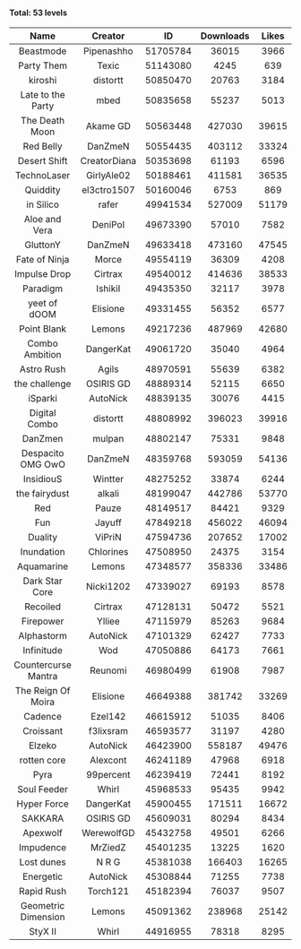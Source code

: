 #### Total: 53 levels

| Name | Creator | ID | Downloads | Likes |
|:---:|:---:|:---:|:---:|:---:|
| Beastmode | Pipenashho | 51705784 | 36015 | 3966
| Party Them | Texic | 51143080 | 4245 | 639
| kiroshi | distortt | 50850470 | 20763 | 3184
| Late to the Party | mbed | 50835658 | 55237 | 5013
| The Death Moon | Akame GD | 50563448 | 427030 | 39615
| Red Belly | DanZmeN | 50554435 | 403112 | 33324
| Desert Shift | CreatorDiana | 50353698 | 61193 | 6596
| TechnoLaser | GirlyAle02 | 50188461 | 411581 | 36535
| Quiddity | el3ctro1507 | 50160046 | 6753 | 869
| in Silico | rafer | 49941534 | 527009 | 51179
| Aloe and Vera | DeniPol | 49673390 | 57010 | 7582
| GluttonY | DanZmeN | 49633418 | 473160 | 47545
| Fate of Ninja | Morce | 49554119 | 36309 | 4208
| Impulse Drop  | Cirtrax | 49540012 | 414636 | 38533
| Paradigm | IshikiI | 49435350 | 32117 | 3978
| yeet of dOOM | Elisione | 49331455 | 56352 | 6577
| Point Blank | Lemons | 49217236 | 487969 | 42680
| Combo Ambition | DangerKat | 49061720 | 35040 | 4964
| Astro Rush | Agils | 48970591 | 55639 | 6382
| the challenge | OSIRIS GD | 48889314 | 52115 | 6650
| iSparki | AutoNick | 48839135 | 30076 | 4415
| Digital Combo | distortt | 48808992 | 396023 | 39916
| DanZmen | mulpan | 48802147 | 75331 | 9848
| Despacito OMG OwO | DanZmeN | 48359768 | 593059 | 54136
| InsidiouS | Wintter | 48275252 | 33874 | 6244
| the fairydust | alkali | 48199047 | 442786 | 53770
| Red | Pauze | 48149517 | 84421 | 9329
| Fun | Jayuff | 47849218 | 456022 | 46094
| Duality | ViPriN | 47594736 | 207652 | 17002
| Inundation | Chlorines | 47508950 | 24375 | 3154
| Aquamarine | Lemons | 47348577 | 358336 | 33486
| Dark Star Core | Nicki1202 | 47339027 | 69193 | 8578
| Recoiled | Cirtrax | 47128131 | 50472 | 5521
| Firepower | Ylliee | 47115979 | 85263 | 9684
| Alphastorm | AutoNick | 47101329 | 62427 | 7733
| Infinitude | Wod | 47050886 | 64173 | 7661
| Countercurse Mantra | Reunomi | 46980499 | 61908 | 7987
| The Reign Of Moira | Elisione | 46649388 | 381742 | 33269
| Cadence | Ezel142 | 46615912 | 51035 | 8406
| Croissant | f3lixsram | 46593577 | 31197 | 4280
| Elzeko | AutoNick | 46423900 | 558187 | 49476
| rotten core | Alexcont | 46241189 | 47968 | 6918
| Pyra | 99percent | 46239419 | 72441 | 8192
| Soul Feeder | Whirl | 45968533 | 95435 | 9942
| Hyper Force | DangerKat | 45900455 | 171511 | 16672
| SAKKARA | OSIRIS GD | 45609031 | 80294 | 8434
| Apexwolf | WerewolfGD | 45432758 | 49501 | 6266
| Impudence | MrZiedZ | 45401235 | 13225 | 1620
| Lost dunes | N R G | 45381038 | 166403 | 16265
| Energetic | AutoNick | 45308844 | 71255 | 7738
| Rapid Rush | Torch121 | 45182394 | 76037 | 9507
| Geometric Dimension | Lemons | 45091362 | 238968 | 25142
| StyX II | Whirl | 44916955 | 78318 | 8295
